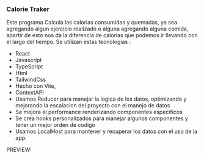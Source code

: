 ### Calorie Traker

Este programa Calcula las calorias consumidas y quemadas, ya sea agregando algun ejercicio realizado o alguna agregando alguna comida, apartir de esto nos da la diferencia de calorias que podemos ir llevando con el largo del tiempo. Se utilizan estas tecnologias :
  - React
  - Javascript
  - TypeScript
  - Html
  - TailwindCss
  - Hecho con Vite,
  - ContextAPI
  - Usamos Reducer para manejar la logica de los datos, optimizando y mejorando la escalacion del proyecto con el manejo de datos
  - Se mejora el performance renderizando componentes especificos
  - Se crea hooks personalizados para manejar algunos componentes y tener un mejor orden de codigo
  - Usamos LocalHost para mantener y recuperar los datos con el uso de la app.

PREVIEW: 
